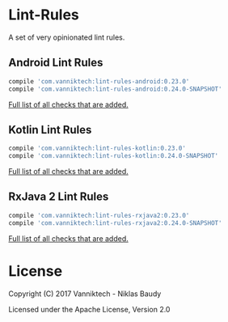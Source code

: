 Lint-Rules
==========

A set of very opinionated lint rules.

## Android Lint Rules

```groovy
compile 'com.vanniktech:lint-rules-android:0.23.0'
compile 'com.vanniktech:lint-rules-android:0.24.0-SNAPSHOT'
```

[Full list of all checks that are added.](lint-rules-android.md)

## Kotlin Lint Rules

```groovy
compile 'com.vanniktech:lint-rules-kotlin:0.23.0'
compile 'com.vanniktech:lint-rules-kotlin:0.24.0-SNAPSHOT'
```

[Full list of all checks that are added.](lint-rules-kotlin.md)

## RxJava 2 Lint Rules

```groovy
compile 'com.vanniktech:lint-rules-rxjava2:0.23.0'
compile 'com.vanniktech:lint-rules-rxjava2:0.24.0-SNAPSHOT'
```

[Full list of all checks that are added.](lint-rules-rxjava2.md)

# License

Copyright (C) 2017 Vanniktech - Niklas Baudy

Licensed under the Apache License, Version 2.0
